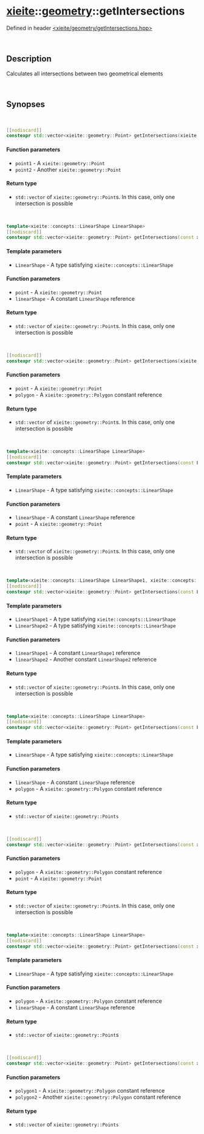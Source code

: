 # [xieite](../xieite.md)\:\:[geometry](../geometry.md)\:\:getIntersections
Defined in header [<xieite/geometry/getIntersections.hpp>](../../include/xieite/geometry/getIntersections.hpp)

&nbsp;

## Description
Calculates all intersections between two geometrical elements

&nbsp;

## Synopses

&nbsp;

```cpp
[[nodiscard]]
constexpr std::vector<xieite::geometry::Point> getIntersections(xieite::geometry::Point point1, xieite::geometry::Point point2) noexcept;
```
#### Function parameters
- `point1` - A `xieite::geometry::Point`
- `point2` - Another `xieite::geometry::Point`
#### Return type
- `std::vector` of `xieite::geometry::Point`s. In this case, only one intersection is possible

&nbsp;

```cpp
template<xieite::concepts::LinearShape LinearShape>
[[nodiscard]]
constexpr std::vector<xieite::geometry::Point> getIntersections(const xieite::geometry::Point point, const LinearShape& linearShape) noexcept;
```
#### Template parameters
- `LinearShape` - A type satisfying `xieite::concepts::LinearShape`
#### Function parameters
- `point` - A `xieite::geometry::Point`
- `linearShape` - A constant `LinearShape` reference
#### Return type
- `std::vector` of `xieite::geometry::Point`s. In this case, only one intersection is possible

&nbsp;

```cpp
[[nodiscard]]
constexpr std::vector<xieite::geometry::Point> getIntersections(xieite::geometry::Point point, const xieite::geometry::Polygon& polygon) noexcept;
```
#### Function parameters
- `point` - A `xieite::geometry::Point`
- `polygon` - A `xieite::geometry::Polygon` constant reference
#### Return type
- `std::vector` of `xieite::geometry::Point`s. In this case, only one intersection is possible

&nbsp;

```cpp
template<xieite::concepts::LinearShape LinearShape>
[[nodiscard]]
constexpr std::vector<xieite::geometry::Point> getIntersections(const LinearShape& linearShape, const xieite::geometry::Point point) noexcept;
```
#### Template parameters
- `LinearShape` - A type satisfying `xieite::concepts::LinearShape`
#### Function parameters
- `linearShape` - A constant `LinearShape` reference
- `point` - A `xieite::geometry::Point`
#### Return type
- `std::vector` of `xieite::geometry::Point`s. In this case, only one intersection is possible

&nbsp;

```cpp
template<xieite::concepts::LinearShape LinearShape1, xieite::concepts::LinearShape LinearShape2>
[[nodiscard]]
constexpr std::vector<xieite::geometry::Point> getIntersections(const LinearShape1& linearShape1, const LinearShape2& linearShape2) noexcept;
```
#### Template parameters
- `LinearShape1` - A type satisfying `xieite::concepts::LinearShape`
- `LinearShape2` - A type satisfying `xieite::concepts::LinearShape`
#### Function parameters
- `linearShape1` - A constant `LinearShape1` reference
- `linearShape2` - Another constant `LinearShape2` reference
#### Return type
- `std::vector` of `xieite::geometry::Point`s. In this case, only one intersection is possible

&nbsp;

```cpp
template<xieite::concepts::LinearShape LinearShape>
[[nodiscard]]
constexpr std::vector<xieite::geometry::Point> getIntersections(const LinearShape& linearShape, const xieite::geometry::Polygon& polygon) noexcept;
```
#### Template parameters
- `LinearShape` - A type satisfying `xieite::concepts::LinearShape`
#### Function parameters
- `linearShape` - A constant `LinearShape` reference
- `polygon` - A `xieite::geometry::Polygon` constant reference
#### Return type
- `std::vector` of `xieite::geometry::Points`

&nbsp;

```cpp
[[nodiscard]]
constexpr std::vector<xieite::geometry::Point> getIntersections(const xieite::geometry::Polygon& polygon, xieite::geometry::Point point) noexcept;
```
#### Function parameters
- `polygon` - A `xieite::geometry::Polygon` constant reference
- `point` - A `xieite::geometry::Point`
#### Return type
- `std::vector` of `xieite::geometry::Point`s. In this case, only one intersection is possible

&nbsp;

```cpp
template<xieite::concepts::LinearShape LinearShape>
[[nodiscard]]
constexpr std::vector<xieite::geometry::Point> getIntersections(const xieite::geometry::Polygon& polygon, const LinearShape& linearShape) noexcept;
```
#### Template parameters
- `LinearShape` - A type satisfying `xieite::concepts::LinearShape`
#### Function parameters
- `polygon` - A `xieite::geometry::Polygon` constant reference
- `linearShape` - A constant `LinearShape` reference
#### Return type
- `std::vector` of `xieite::geometry::Point`s

&nbsp;

```cpp
[[nodiscard]]
constexpr std::vector<xieite::geometry::Point> getIntersections(const xieite::geometry::Polygon& polygon1, const xieite::geometry::Polygon& polygon2) noexcept;
```
#### Function parameters
- `polygon1` - A `xieite::geometry::Polygon` constant reference
- `polygon2` - Another `xieite::geometry::Polygon` constant reference
#### Return type
- `std::vector` of `xieite::geometry::Points`
